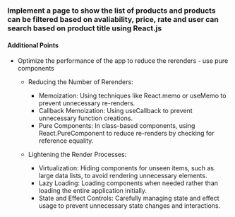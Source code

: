 ### Implement a page to show the list of products and products can be filtered based on avaliability, price, rate and user can search based on product title using React.js

#### Additional Points

- Optimize the performance of the app to reduce the rerenders - use pure components

  - Reducing the Number of Rerenders:

    - Memoization: Using techniques like React.memo or useMemo to prevent unnecessary re-renders.
    - Callback Memoization: Using useCallback to prevent unnecessary function creations.
    - Pure Components: In class-based components, using React.PureComponent to reduce re-renders by checking for reference equality.

  - Lightening the Render Processes:
    - Virtualization: Hiding components for unseen items, such as large data lists, to avoid rendering unnecessary elements.
    - Lazy Loading: Loading components when needed rather than loading the entire application initially.
    - State and Effect Controls: Carefully managing state and effect usage to prevent unnecessary state changes and interactions.
